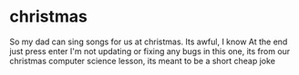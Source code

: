 # christmas

So my dad can sing songs for us at christmas. Its awful, I know
At the end just press enter
I'm not updating or fixing any bugs in this one, its from our christmas computer science lesson, its meant to be a short cheap joke
